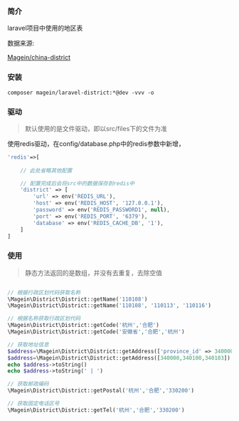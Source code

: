 ### 简介

laravel项目中使用的地区表

数据来源:

[Magein/china-district](https://github.com/Magein/china-district)

### 安装

```
composer magein/laravel-district:*@dev -vvv -o
```

### 驱动

> 默认使用的是文件驱动，即以src/files下的文件为准

使用redis驱动，在config/database.php中的redis参数中新增，

```php
'redis'=>[
    
    // 此处省略其他配置

    // 配置完成后会将src中的数据保存到redis中
    'district' => [
        'url' => env('REDIS_URL'),
        'host' => env('REDIS_HOST', '127.0.0.1'),
        'password' => env('REDIS_PASSWORD1', null),
        'port' => env('REDIS_PORT', '6379'),
        'database' => env('REDIS_CACHE_DB', '1'),
    ]
]
```

### 使用

> 静态方法返回的是数组，并没有去重复，去除空值

```php

// 根据行政区划代码获取名称
\Magein\District\District::getName('110108')
\Magein\District\District::getName('110108', '110113', '110116')

// 根据名称获取行政区划代码
\Magein\District\District::getCode('杭州','合肥')
\Magein\District\District::getCode('安徽省','合肥','杭州')

// 获取地址信息
$address=\Magein\District\District::getAddress(['province_id' => 340000, 'city_id' => 340100, 'district_id' => 340103])
$address=\Magein\District\District::getAddress([340000,340100,340103])
echo $address->toString()
echo $address->toString(' | ')

// 获取邮政编码
\Magein\District\District::getPostal('杭州','合肥','330200')

// 获取固定电话区号
\Magein\District\District::getTel('杭州','合肥','330200')


```
